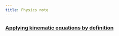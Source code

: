 ```yaml
---
title: Physics note
---
```


### [Applying kinematic equations by definition](https://enginebeast.github.io/physics_note/apply_kinematic/)
